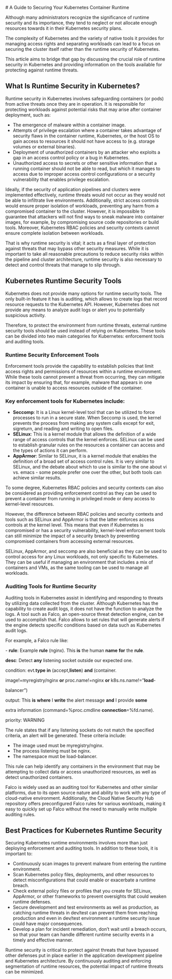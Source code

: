 
﻿# A Guide to Securing Your Kubernetes Container Runtime


Although many administrators recognize the significance of runtime security and its importance, they tend to neglect or not allocate enough resources towards it in their Kubernetes security plans. 

The complexity of Kubernetes and the variety of native tools it provides for managing access rights and separating workloads can lead to a focus on securing the cluster itself rather than the runtime security of Kubernetes. 

This article aims to bridge that gap by discussing the crucial role of runtime security in Kubernetes and providing information on the tools available for protecting against runtime threats.

## **What Is Runtime Security in Kubernetes?**
Runtime security in Kubernetes involves safeguarding containers (or pods) from active threats once they are in operation. It is responsible for protecting workloads against potential risks that may arise after container deployment, such as:

- The emergence of malware within a container image.
- Attempts of privilege escalation where a container takes advantage of security flaws in the container runtime, Kubernetes, or the host OS to gain access to resources it should not have access to (e.g. storage volumes or external binaries).
- Deployment of unauthorized containers by an attacker who exploits a gap in an access control policy or a bug in Kubernetes.
- Unauthorized access to secrets or other sensitive information that a running container should not be able to read, but which it manages to access due to improper access control configurations or a security vulnerability that enables privilege escalation.

Ideally, if the security of application pipelines and clusters were implemented effectively, runtime threats would not occur as they would not be able to infiltrate live environments. Additionally, strict access controls would ensure proper isolation of workloads, preventing any harm from a compromised container to the cluster. However, it is impossible to guarantee that attackers will not find ways to sneak malware into container images, for example, by compromising source code repositories or build tools. Moreover, Kubernetes RBAC policies and security contexts cannot ensure complete isolation between workloads.

That is why runtime security is vital; it acts as a final layer of protection against threats that may bypass other security measures. While it is important to take all reasonable precautions to reduce security risks within the pipeline and cluster architecture, runtime security is also necessary to detect and control threats that manage to slip through.



## **Kubernetes Runtime Security Tools**
Kubernetes does not provide many options for runtime security tools. The only built-in feature it has is auditing, which allows to create logs that record resource requests to the Kubernetes API. However, Kubernetes does not provide any means to analyze audit logs or alert you to potentially suspicious activity.

Therefore, to protect the environment from runtime threats, external runtime security tools should be used instead of relying on Kubernetes. These tools can be divided into two main categories for Kubernetes: enforcement tools and auditing tools.

### **Runtime Security Enforcement Tools**

Enforcement tools provide the capability to establish policies that limit access rights and permissions of resources within a runtime environment. While these tools cannot prevent a threat from occurring, they can mitigate its impact by ensuring that, for example, malware that appears in one container is unable to access resources outside of the container.
### **Key enforcement tools for Kubernetes include:**

- **Seccomp**: It is a Linux kernel-level tool that can be utilized to force processes to run in a secure state. When Seccomp is used, the kernel prevents the process from making any system calls except for exit, sigreturn, and reading and writing to open files.
- **SELinux**: This is a kernel module that allows the definition of a wide range of access controls that the kernel enforces. SELinux can be used to establish granular rules on the resources a container can access and the types of actions it can perform.
- **AppArmor**: Similar to SELinux, it is a kernel module that enables the definition of a broad set of access control rules. It is very similar to SELinux, and the debate about which to use is similar to the one about vi vs. emacs - some people prefer one over the other, but both tools can achieve similar results.


To some degree, Kubernetes RBAC policies and security contexts can also be considered as providing enforcement control as they can be used to prevent a container from running in privileged mode or deny access to kernel-level resources.

However, the difference between RBAC policies and security contexts and tools such as SELinux and AppArmor is that the latter enforces access controls at the kernel level. This means that even if Kubernetes is compromised or has a security vulnerability, kernel-level enforcement tools can still minimize the impact of a security breach by preventing compromised containers from accessing external resources.

SELinux, AppArmor, and seccomp are also beneficial as they can be used to control access for any Linux workloads, not only specific to Kubernetes. They can be useful if managing an environment that includes a mix of containers and VMs, as the same tooling can be used to manage all workloads.

### **Auditing Tools for Runtime Security**

Auditing tools in Kubernetes assist in identifying and responding to threats by utilizing data collected from the cluster. Although Kubernetes has the capability to create audit logs, it does not have the function to analyze the logs. A tool such as Falco, an open-source threat detection engine, can be used to accomplish that. Falco allows to set rules that will generate alerts if the engine detects specific conditions based on data such as Kubernetes audit logs. 

For example, a Falco rule like:

\- **rule**: Example **rule** (nginx). This **is** the human **name** **for** the **rule**.

**desc**: Detect **any** listening socket outside our expected one.

condition: evt.**type** **in** (accept,**listen**) **and** (container.

image!=myregistry/nginx **or** proc.name!=nginx **or** k8s.ns.name!=”**load**-

balancer”)

output: This **is** **where** I **write** the alert message **and** I provide **some**

extra information (command=%proc.cmdline **connection**=%fd.name).

priority: WARNING


The rule states that if any listening sockets do not match the specified criteria, an alert will be generated. These criteria include:

- The image used must be myregistry/nginx.
- The process listening must be nginx.
- The namespace must be load-balancer.

This rule can help identify any containers in the environment that may be attempting to collect data or access unauthorized resources, as well as detect unauthorized containers.

Falco is widely used as an auditing tool for Kubernetes and other similar platforms, due to its open source nature and ability to work with any type of cloud-native environment. Additionally, the Cloud Native Security Hub repository offers preconfigured Falco rules for various workloads, making it easy to quickly set up Falco without the need to manually write multiple auditing rules.


## **Best Practices for Kubernetes Runtime Security**

Securing Kubernetes runtime environments involves more than just deploying enforcement and auditing tools. In addition to these tools, it is important to:

- Continuously scan images to prevent malware from entering the runtime environment.
- Scan Kubernetes policy files, deployments, and other resources to detect misconfigurations that could enable or exacerbate a runtime breach.
- Check external policy files or profiles that you create for SELinux, AppArmor, or other frameworks to prevent oversights that could weaken runtime defenses.
- Secure development and test environments as well as production, as catching runtime threats in dev/test can prevent them from reaching production and even in dev/test environment a runtime security issue could have major consequences.
- Develop a plan for incident remediation, don’t wait until a breach occurs, so that your team can handle different runtime security events in a timely and effective manner.

Runtime security is critical to protect against threats that have bypassed other defenses put in place earlier in the application development pipeline and Kubernetes architecture. By continuously auditing and enforcing segmentation of runtime resources, the potential impact of runtime threats can be minimized.


